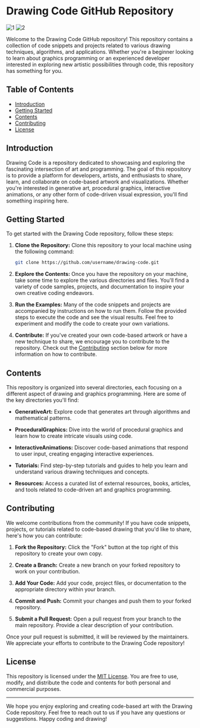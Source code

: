 # Drawing Code GitHub Repository

![1](https://github.com/abdul-1432/Drawing_Code/assets/124916666/051d2040-19d6-4636-965b-dad611599935)
![2](https://github.com/abdul-1432/Drawing_Code/assets/124916666/811b0f20-cd7b-4029-849a-9fe4b3635ec1)

Welcome to the Drawing Code GitHub repository! This repository contains a collection of code snippets and projects related to various drawing techniques, algorithms, and applications. Whether you're a beginner looking to learn about graphics programming or an experienced developer interested in exploring new artistic possibilities through code, this repository has something for you.

## Table of Contents

- [Introduction](#introduction)
- [Getting Started](#getting-started)
- [Contents](#contents)
- [Contributing](#contributing)
- [License](#license)

## Introduction

Drawing Code is a repository dedicated to showcasing and exploring the fascinating intersection of art and programming. The goal of this repository is to provide a platform for developers, artists, and enthusiasts to share, learn, and collaborate on code-based artwork and visualizations. Whether you're interested in generative art, procedural graphics, interactive animations, or any other form of code-driven visual expression, you'll find something inspiring here.

## Getting Started

To get started with the Drawing Code repository, follow these steps:

1. **Clone the Repository:** Clone this repository to your local machine using the following command:

   ```bash
   git clone https://github.com/username/drawing-code.git
   ```

2. **Explore the Contents:** Once you have the repository on your machine, take some time to explore the various directories and files. You'll find a variety of code samples, projects, and documentation to inspire your own creative coding endeavors.

3. **Run the Examples:** Many of the code snippets and projects are accompanied by instructions on how to run them. Follow the provided steps to execute the code and see the visual results. Feel free to experiment and modify the code to create your own variations.

4. **Contribute:** If you've created your own code-based artwork or have a new technique to share, we encourage you to contribute to the repository. Check out the [Contributing](#contributing) section below for more information on how to contribute.

## Contents

This repository is organized into several directories, each focusing on a different aspect of drawing and graphics programming. Here are some of the key directories you'll find:

- **GenerativeArt:** Explore code that generates art through algorithms and mathematical patterns.

- **ProceduralGraphics:** Dive into the world of procedural graphics and learn how to create intricate visuals using code.

- **InteractiveAnimations:** Discover code-based animations that respond to user input, creating engaging interactive experiences.

- **Tutorials:** Find step-by-step tutorials and guides to help you learn and understand various drawing techniques and concepts.

- **Resources:** Access a curated list of external resources, books, articles, and tools related to code-driven art and graphics programming.

## Contributing

We welcome contributions from the community! If you have code snippets, projects, or tutorials related to code-based drawing that you'd like to share, here's how you can contribute:

1. **Fork the Repository:** Click the "Fork" button at the top right of this repository to create your own copy.

2. **Create a Branch:** Create a new branch on your forked repository to work on your contribution.

3. **Add Your Code:** Add your code, project files, or documentation to the appropriate directory within your branch.

4. **Commit and Push:** Commit your changes and push them to your forked repository.

5. **Submit a Pull Request:** Open a pull request from your branch to the main repository. Provide a clear description of your contribution.

Once your pull request is submitted, it will be reviewed by the maintainers. We appreciate your efforts to contribute to the Drawing Code repository!

## License

This repository is licensed under the [MIT License](LICENSE). You are free to use, modify, and distribute the code and contents for both personal and commercial purposes.

---

We hope you enjoy exploring and creating code-based art with the Drawing Code repository. Feel free to reach out to us if you have any questions or suggestions. Happy coding and drawing!

